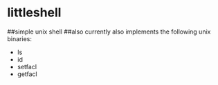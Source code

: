 # littleshell
##simple unix shell
##also currently also implements the following unix binaries:
- ls
- id
- setfacl
- getfacl
